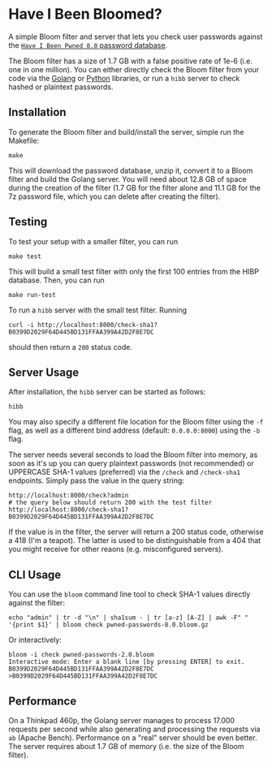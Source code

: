 # Have I Been Bloomed?

A simple Bloom filter and server that lets you check user passwords against
the [`Have I Been Pwned 8.0` password database](https://haveibeenpwned.com/Passwords).

The Bloom filter has a size of 1.7 GB with a false positive rate of 1e-6 (i.e. one in one million).
You can either directly check the Bloom filter from your code via the
[Golang](https://github.com/adewes/bloom) or [Python](https://github.com/adewes/flor)
libraries, or run a `hibb` server to check hashed or plaintext passwords.

## Installation

To generate the Bloom filter and build/install the server, simple run the Makefile:

    make

This will download the password database, unzip it, convert it to a Bloom filter
and build the Golang server. You will need about 12.8 GB of space during the
creation of the filter (1.7 GB for the filter alone and 11.1 GB for the 7z
password file, which you can delete after creating the filter).

## Testing

To test your setup with a smaller filter, you can run

    make test

This will build a small test filter with only the first 100 entries from the HIBP database.
Then, you can run

    make run-test

To run a `hibb` server with the small test filter. Running

    curl -i http://localhost:8000/check-sha1?B0399D2029F64D445BD131FFAA399A42D2F8E7DC

should then return a `200` status code. 

## Server Usage

After installation, the `hibb` server can be started as follows:

    hibb

You may also specify a different file location for the Bloom filter using the
`-f` flag, as well as a different bind address (default: `0.0.0.0:8000`)
using the `-b` flag.

The server needs several seconds to load the Bloom filter into memory, as soon
as it's up you can query plaintext passwords (not recommended) or UPPERCASE
SHA-1 values (preferred) via the `/check` and `/check-sha1` endpoints.
Simply pass the value in the query string:

    http://localhost:8000/check?admin
    # the query below should return 200 with the test filter
    http://localhost:8000/check-sha1?B0399D2029F64D445BD131FFAA399A42D2F8E7DC

If the value is in the filter, the server will return a 200 status code,
otherwise a 418 (I'm a teapot). The latter is used to be distinguishable from
a 404 that you might receive for other reaons (e.g. misconfigured servers).

## CLI Usage

You can use the `bloom` command line tool to check SHA-1 values directly
against the filter:

    echo "admin" | tr -d "\n" | sha1sum - | tr [a-z] [A-Z] | awk -F" " '{print $1}' | bloom check pwned-passwords-8.0.bloom.gz

Or interactively:

    bloom -i check pwned-passwords-2.0.bloom
    Interactive mode: Enter a blank line [by pressing ENTER] to exit.
    B0399D2029F64D445BD131FFAA399A42D2F8E7DC
    >B0399D2029F64D445BD131FFAA399A42D2F8E7DC

## Performance

On a Thinkpad 460p, the Golang server manages to process 17.000 requests per
second while also generating and processing the requests via `ab` (Apache Bench).
Performance on a "real" server should be even better. The server requires about
1.7 GB of memory (i.e. the size of the Bloom filter).
